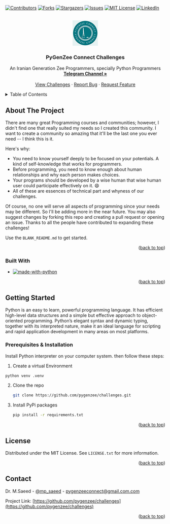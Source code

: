 <a name="readme-top"></a>

[![Contributors][contributors-shield]][contributors-url]
[![Forks][forks-shield]][forks-url]
[![Stargazers][stars-shield]][stars-url]
[![Issues][issues-shield]][issues-url]
[![MIT License][license-shield]][license-url]
[![LinkedIn][linkedin-shield]][linkedin-url]



<!-- PROJECT LOGO -->
<br />
<div align="center">
  <a href="https://github.com/pygenzee/challenges">
    <img src="images/logo.jpg" alt="Logo" width="80" height="80">
  </a>

  <h3 align="center">PyGenZee Connect Challenges</h3>

  <p align="center">
    An Iranian Generation Zee Programmers, specially Python Programmers
    <br />
    <a href="https://t.me/pygenzee"><strong>Telegram Channel »</strong></a>
    <br />
    <br />
    <a href="https://github.com/pygenzee/challenges">View Challenges</a>
    ·
    <a href="https://github.com/pygenzee/challenges/issues/new?labels=bug&template=bug-report---.md">Report Bug</a>
    ·
    <a href="https://github.com/pygenzee/challenges/issues/new?labels=enhancement&template=feature-request---.md">Request Feature</a>
  </p>
</div>



<!-- TABLE OF CONTENTS -->
<details>
  <summary>Table of Contents</summary>
  <ol>
    <li>
      <a href="#about-the-project">About The Project</a>
      <ul>
        <li><a href="#built-with">Built With</a></li>
      </ul>
    </li>
    <li>
      <a href="#getting-started">Getting Started</a>
      <ul>
        <li><a href="#prerequisites">Prerequisites</a></li>
        <li><a href="#installation">Installation</a></li>
      </ul>
    </li>
    <li><a href="#usage">Usage</a></li>
    <li><a href="#roadmap">Roadmap</a></li>
    <li><a href="#contributing">Contributing</a></li>
    <li><a href="#license">License</a></li>
    <li><a href="#contact">Contact</a></li>
    <li><a href="#acknowledgments">Acknowledgments</a></li>
  </ol>
</details>



<!-- ABOUT THE PROJECT -->
## About The Project

There are many great Programming courses and communities; however, I didn't find one that really suited my needs so I created this community. I want to create a community so amazing that it'll be the last one you ever need -- I think this is it.

Here's why:
* You need to know yourself deeply to be focused on your potentials. A kind of self-knowledge that works for programmers.
* Before programming, you need to know enough about human relationships and why each person makes choices.
* Your programs should be developed by a wise human that wise human user could participate effectively on it. :smile:
* All of these are essences of technical part and whyness of our challenges.

Of course, no one will serve all aspects of programming since your needs may be different. So I'll be adding more in the near future. You may also suggest changes by forking this repo and creating a pull request or opening an issue. Thanks to all the people have contributed to expanding these challenges!

Use the `BLANK_README.md` to get started.

<p align="right">(<a href="#readme-top">back to top</a>)</p>



### Built With

* [![made-with-python](https://img.shields.io/badge/Made%20with-Python-1f425f.svg)](https://www.python.org/)

<p align="right">(<a href="#readme-top">back to top</a>)</p>



<!-- GETTING STARTED -->
## Getting Started

Python is an easy to learn, powerful programming language. It has efficient high-level data structures and a simple but effective approach to object-oriented programming. Python’s elegant syntax and dynamic typing, together with its interpreted nature, make it an ideal language for scripting and rapid application development in many areas on most platforms.

### Prerequisites & Installation

Install Python interpreter on your computer system. then follow these steps:

1. Create a virtual Environment
  ```sh
  python venv .venv
  ```


2. Clone the repo
   ```sh
   git clone https://github.com/pygenzee/challenges.git
   ```
3. Install PyPi packages
   ```sh
   pip install -r requirements.txt
   ```

<p align="right">(<a href="#readme-top">back to top</a>)</p>



<!-- LICENSE -->
## License

Distributed under the MIT License. See `LICENSE.txt` for more information.

<p align="right">(<a href="#readme-top">back to top</a>)</p>



<!-- CONTACT -->
## Contact

Dr. M.Saeed - [@mp_saeed](https://t.me/pygenzee) - pygenzeeconnect@gmail.com.com

Project Link: [https://github.com/pygenzee/challenges](https://github.com/pygenzee/challenges)

<p align="right">(<a href="#readme-top">back to top</a>)</p>



<!-- MARKDOWN LINKS & IMAGES -->
<!-- https://www.markdownguide.org/basic-syntax/#reference-style-links -->
[contributors-shield]: https://img.shields.io/github/contributors/othneildrew/Best-README-Template.svg?style=for-the-badge
[contributors-url]: https://github.com/pygenzee/challenges/graphs/contributors
[forks-shield]: https://img.shields.io/github/forks/othneildrew/Best-README-Template.svg?style=for-the-badge
[forks-url]: https://github.com/pygenzee/challenges/network/members
[stars-shield]: https://img.shields.io/github/stars/othneildrew/Best-README-Template.svg?style=for-the-badge
[stars-url]: https://github.com/pygenzee/challenges/stargazers
[issues-shield]: https://img.shields.io/github/issues/othneildrew/Best-README-Template.svg?style=for-the-badge
[issues-url]: https://github.com/pygenzee/challenges/issues
[license-shield]: https://img.shields.io/github/license/othneildrew/Best-README-Template.svg?style=for-the-badge
[license-url]: https://github.com/pygenzee/challenges/blob/master/LICENSE.txt
[linkedin-shield]: https://img.shields.io/badge/-LinkedIn-black.svg?style=for-the-badge&logo=linkedin&colorB=555
[linkedin-url]: https://linkedin.com/in/othneildrew
[product-screenshot]: images/screenshot.png
